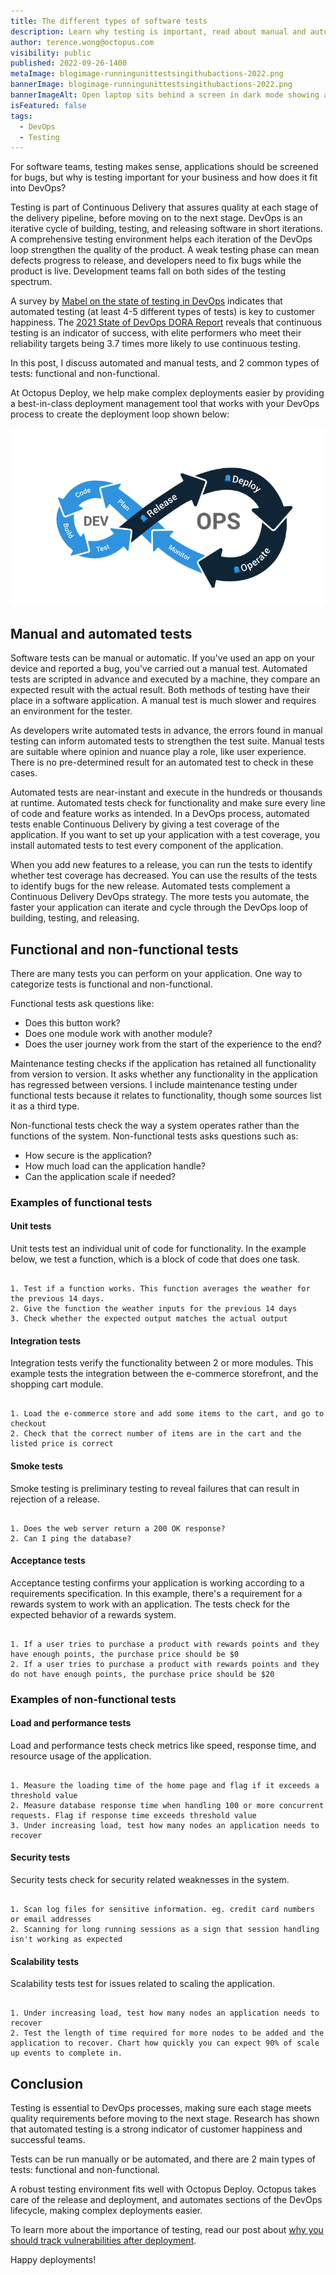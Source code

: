 ```yaml
---
title: The different types of software tests
description: Learn why testing is important, read about manual and automated testing, and functional and non-functional testing, with examples.
author: terence.wong@octopus.com
visibility: public
published: 2022-09-26-1400
metaImage: blogimage-runningunittestsingithubactions-2022.png
bannerImage: blogimage-runningunittestsingithubactions-2022.png
bannerImageAlt: Open laptop sits behind a screen in dark mode showing a table of rows with green ticks, red crosses, and orange exclamation marks to indicate test results.
isFeatured: false
tags:
  - DevOps
  - Testing
---
```


For software teams, testing makes sense, applications should be screened for bugs, but why is testing important for your business and how does it fit into DevOps?

Testing is part of Continuous Delivery that assures quality at each stage of the delivery pipeline, before moving on to the next stage. DevOps is an iterative cycle of building, testing, and releasing software in short iterations. A comprehensive testing environment helps each iteration of the DevOps loop strengthen the quality of the product. A weak testing phase can mean defects progress to release, and developers need to fix bugs while the product is live. Development teams fall on both sides of the testing spectrum. 

A survey by [Mabel on the state of testing in DevOps](https://www.dropbox.com/s/nnagymzdcnoswc6/Benchmark-Report-State-of-Testing-in-DevOps.pdf?dl=0) indicates that automated testing (at least 4-5 different types of tests) is key to customer happiness. The [2021 State of DevOps DORA Report](https://www.dropbox.com/s/xycst8qsxnpsieu/state-of-devops-2021.pdf?dl=0) reveals that continuous testing is an indicator of success, with elite performers who meet their reliability targets being 3.7 times more likely to use continuous testing.

In this post, I discuss automated and manual tests, and 2 common types of tests: functional and non-functional. 

At Octopus Deploy, we help make complex deployments easier by providing a best-in-class deployment management tool that works with your DevOps process to create the deployment loop shown below:

![Octopus DevOps](devops-cycle.png "width=500")

## Manual and automated tests

Software tests can be manual or automatic. If you've used an app on your device and reported a bug, you've carried out a manual test. Automated tests are scripted in advance and executed by a machine, they compare an expected result with the actual result. Both methods of testing have their place in a software application. A manual test is much slower and requires an environment for the tester. 

As developers write automated tests in advance, the errors found in manual testing can inform automated tests to strengthen the test suite. Manual tests are suitable where opinion and nuance play a role, like user experience. There is no pre-determined result for an automated test to check in these cases.

Automated tests are near-instant and execute in the hundreds or thousands at runtime. Automated tests check for functionality and make sure every line of code and feature works as intended. In a DevOps process, automated tests enable Continuous Delivery by giving a test coverage of the application. If you want to set up your application with a test coverage, you install automated tests to test every component of the application. 

When you add new features to a release, you can run the tests to identify whether test coverage has decreased. You can use the results of the tests to identify bugs for the new release. Automated tests complement a Continuous Delivery DevOps strategy. The more tests you automate, the faster your application can iterate and cycle through the DevOps loop of building, testing, and releasing.

## Functional and non-functional tests

There are many tests you can perform on your application. One way to categorize tests is functional and non-functional. 

Functional tests ask questions like:

- Does this button work?
- Does one module work with another module?
- Does the user journey work from the start of the experience to the end?

Maintenance testing checks if the application has retained all functionality from version to version. It asks whether any functionality in the application has regressed between versions. I include maintenance testing under functional tests because it relates to functionality, though some sources list it as a third type. 

Non-functional tests check the way a system operates rather than the functions of the system. Non-functional tests asks questions such as:

- How secure is the application?
- How much load can the application handle?
- Can the application scale if needed?

### Examples of functional tests

#### Unit tests

Unit tests test an individual unit of code for functionality. In the example below, we test a function, which is a block of code that does one task.

```

1. Test if a function works. This function averages the weather for the previous 14 days.
2. Give the function the weather inputs for the previous 14 days
3. Check whether the expected output matches the actual output

```

#### Integration tests

Integration tests verify the functionality between 2 or more modules. This example tests the integration between the e-commerce storefront, and the shopping cart module.

```

1. Load the e-commerce store and add some items to the cart, and go to checkout
2. Check that the correct number of items are in the cart and the listed price is correct

```

#### Smoke tests

Smoke testing is preliminary testing to reveal failures that can result in rejection of a release.

```

1. Does the web server return a 200 OK response?
2. Can I ping the database?
```

#### Acceptance tests

Acceptance testing confirms your application is working according to a requirements specification. In this example, there's a requirement for a rewards system to work with an application. The tests check for the expected behavior of a rewards system.

```

1. If a user tries to purchase a product with rewards points and they have enough points, the purchase price should be $0
2. If a user tries to purchase a product with rewards points and they do not have enough points, the purchase price should be $20

```

### Examples of non-functional tests

#### Load and performance tests

Load and performance tests check metrics like speed, response time, and resource usage of the application.

```

1. Measure the loading time of the home page and flag if it exceeds a threshold value
2. Measure database response time when handling 100 or more concurrent requests. Flag if response time exceeds threshold value
3. Under increasing load, test how many nodes an application needs to recover

```

#### Security tests

Security tests check for security related weaknesses in the system.

```

1. Scan log files for sensitive information. eg. credit card numbers or email addresses
2. Scanning for long running sessions as a sign that session handling isn't working as expected

```

#### Scalability tests

Scalability tests test for issues related to scaling the application.

```

1. Under increasing load, test how many nodes an application needs to recover
2. Test the length of time required for more nodes to be added and the application to recover. Chart how quickly you can expect 90% of scale up events to complete in.

```

## Conclusion

Testing is essential to DevOps processes, making sure each stage meets quality requirements before moving to the next stage. Research has shown that automated testing is a strong indicator of customer happiness and successful teams. 

Tests can be run manually or be automated, and there are 2 main types of tests: functional and non-functional. 

A robust testing environment fits well with Octopus Deploy. Octopus takes care of the release and deployment, and automates sections of the DevOps lifecycle, making complex deployments easier.

To learn more about the importance of testing, read our post about [why you should track vulnerabilities after deployment](https://octopus.com/blog/track-vulnerabilities-after-deployment).

Happy deployments!